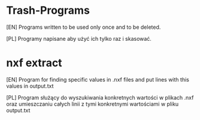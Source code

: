 # Trash-Programs

[EN] Programs written to be used only once and to be deleted.

[PL] Programy napisane aby użyć ich tylko raz i skasować.


# nxf extract

[EN] Program for finding specific values in .nxf files and put lines with this values in output.txt

[PL] Program służący do wyszukiwania konkretnych wartości w plikach .nxf oraz umieszczaniu całych linii z tymi konkretnymi wartościami w pliku output.txt

